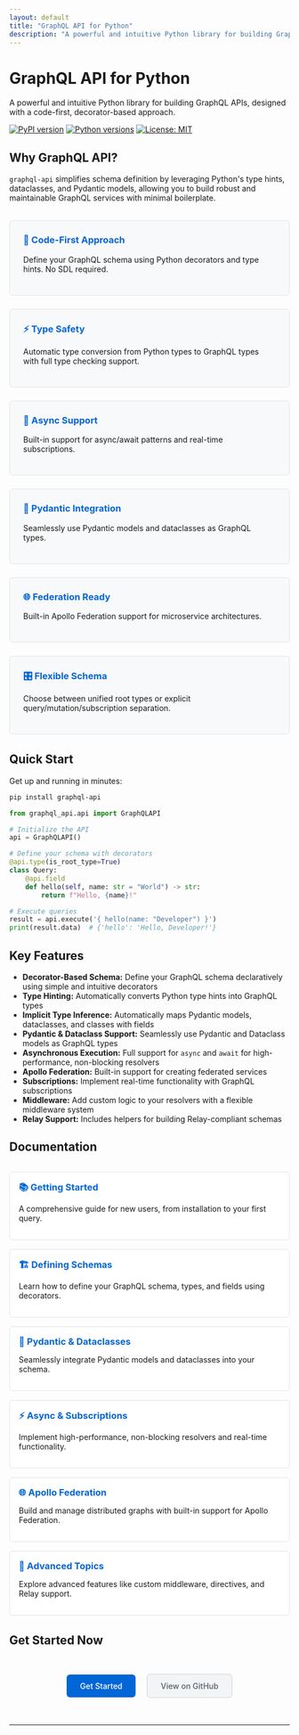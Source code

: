 ```yaml
---
layout: default
title: "GraphQL API for Python"
description: "A powerful and intuitive Python library for building GraphQL APIs with a code-first, decorator-based approach."
---
```


# GraphQL API for Python

A powerful and intuitive Python library for building GraphQL APIs, designed with a code-first, decorator-based approach.

[![PyPI version](https://badge.fury.io/py/graphql-api.svg)](https://badge.fury.io/py/graphql-api)
[![Python versions](https://img.shields.io/pypi/pyversions/graphql-api.svg)](https://pypi.org/project/graphql-api/)
[![License: MIT](https://img.shields.io/badge/License-MIT-yellow.svg)](https://opensource.org/licenses/MIT)

## Why GraphQL API?

`graphql-api` simplifies schema definition by leveraging Python's type hints, dataclasses, and Pydantic models, allowing you to build robust and maintainable GraphQL services with minimal boilerplate.

<div class="feature-grid">
  <div class="feature">
    <h3>🎯 Code-First Approach</h3>
    <p>Define your GraphQL schema using Python decorators and type hints. No SDL required.</p>
  </div>
  <div class="feature">
    <h3>⚡ Type Safety</h3>
    <p>Automatic type conversion from Python types to GraphQL types with full type checking support.</p>
  </div>
  <div class="feature">
    <h3>🔄 Async Support</h3>
    <p>Built-in support for async/await patterns and real-time subscriptions.</p>
  </div>
  <div class="feature">
    <h3>🧩 Pydantic Integration</h3>
    <p>Seamlessly use Pydantic models and dataclasses as GraphQL types.</p>
  </div>
  <div class="feature">
    <h3>🌐 Federation Ready</h3>
    <p>Built-in Apollo Federation support for microservice architectures.</p>
  </div>
  <div class="feature">
    <h3>🎛️ Flexible Schema</h3>
    <p>Choose between unified root types or explicit query/mutation/subscription separation.</p>
  </div>
</div>

## Quick Start

Get up and running in minutes:

```bash
pip install graphql-api
```

```python
from graphql_api.api import GraphQLAPI

# Initialize the API
api = GraphQLAPI()

# Define your schema with decorators
@api.type(is_root_type=True)
class Query:
    @api.field
    def hello(self, name: str = "World") -> str:
        return f"Hello, {name}!"

# Execute queries
result = api.execute('{ hello(name: "Developer") }')
print(result.data)  # {'hello': 'Hello, Developer!'}
```

## Key Features

- **Decorator-Based Schema:** Define your GraphQL schema declaratively using simple and intuitive decorators
- **Type Hinting:** Automatically converts Python type hints into GraphQL types
- **Implicit Type Inference:** Automatically maps Pydantic models, dataclasses, and classes with fields
- **Pydantic & Dataclass Support:** Seamlessly use Pydantic and Dataclass models as GraphQL types
- **Asynchronous Execution:** Full support for `async` and `await` for high-performance, non-blocking resolvers
- **Apollo Federation:** Built-in support for creating federated services
- **Subscriptions:** Implement real-time functionality with GraphQL subscriptions
- **Middleware:** Add custom logic to your resolvers with a flexible middleware system
- **Relay Support:** Includes helpers for building Relay-compliant schemas

## Documentation

<div class="docs-grid">
  <div class="doc-card">
    <h3><a href="./getting-started.html">📚 Getting Started</a></h3>
    <p>A comprehensive guide for new users, from installation to your first query.</p>
  </div>
  <div class="doc-card">
    <h3><a href="./defining-schemas.html">🏗️ Defining Schemas</a></h3>
    <p>Learn how to define your GraphQL schema, types, and fields using decorators.</p>
  </div>
  <div class="doc-card">
    <h3><a href="./pydantic-and-dataclasses.html">🧩 Pydantic & Dataclasses</a></h3>
    <p>Seamlessly integrate Pydantic models and dataclasses into your schema.</p>
  </div>
  <div class="doc-card">
    <h3><a href="./async-and-subscriptions.html">⚡ Async & Subscriptions</a></h3>
    <p>Implement high-performance, non-blocking resolvers and real-time functionality.</p>
  </div>
  <div class="doc-card">
    <h3><a href="./federation.html">🌐 Apollo Federation</a></h3>
    <p>Build and manage distributed graphs with built-in support for Apollo Federation.</p>
  </div>
  <div class="doc-card">
    <h3><a href="./advanced.html">🚀 Advanced Topics</a></h3>
    <p>Explore advanced features like custom middleware, directives, and Relay support.</p>
  </div>
</div>

## Get Started Now

<div class="cta-section">
  <a href="./getting-started.html" class="btn btn-primary">Get Started</a>
  <a href="https://github.com/parob/graphql-api" class="btn btn-secondary">View on GitHub</a>
</div>

---

<style>
.feature-grid {
  display: grid;
  grid-template-columns: repeat(auto-fit, minmax(300px, 1fr));
  gap: 1.5rem;
  margin: 2rem 0;
}

.feature {
  padding: 1.5rem;
  border: 1px solid #e1e4e8;
  border-radius: 6px;
  background: #f8f9fa;
}

.feature h3 {
  margin-top: 0;
  color: #0366d6;
}

.docs-grid {
  display: grid;
  grid-template-columns: repeat(auto-fit, minmax(250px, 1fr));
  gap: 1rem;
  margin: 2rem 0;
}

.doc-card {
  padding: 1rem;
  border: 1px solid #e1e4e8;
  border-radius: 6px;
  background: white;
  transition: box-shadow 0.2s;
}

.doc-card:hover {
  box-shadow: 0 2px 8px rgba(0,0,0,0.1);
}

.doc-card h3 {
  margin-top: 0;
  margin-bottom: 0.5rem;
}

.doc-card h3 a {
  color: #0366d6;
  text-decoration: none;
}

.doc-card h3 a:hover {
  text-decoration: underline;
}

.cta-section {
  text-align: center;
  margin: 3rem 0;
}

.btn {
  display: inline-block;
  padding: 0.75rem 1.5rem;
  margin: 0 0.5rem;
  text-decoration: none;
  border-radius: 6px;
  font-weight: 500;
  transition: all 0.2s;
}

.btn-primary {
  background-color: #0366d6;
  color: white;
}

.btn-primary:hover {
  background-color: #0256cc;
  text-decoration: none;
  color: white;
}

.btn-secondary {
  background-color: #f3f4f6;
  color: #586069;
  border: 1px solid #d1d5da;
}

.btn-secondary:hover {
  background-color: #e1e4e8;
  text-decoration: none;
  color: #586069;
}
</style> 
